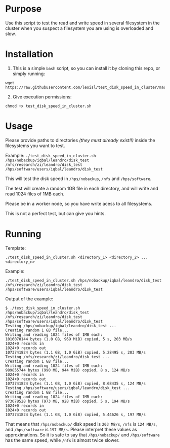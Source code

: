 # Purpose

Use this script to test the read and write speed in several filesystem in the cluster when you suspect a filesystem you are using is overloaded and slow.

# Installation

1. This is a simple `bash` script, so you can install it by cloning this repo, or simply running:

```
wget https://raw.githubusercontent.com/leoisl/test_disk_speed_in_cluster/master/test_disk_speed_in_cluster.sh
```

2. Give execution permissions:
```
chmod +x test_disk_speed_in_cluster.sh
```

# Usage

Please provide paths to directories *(they must already exist!!)* inside the filesystems you want to test.

Example: `./test_disk_speed_in_cluster.sh /hps/nobackup/iqbal/leandro/disk_test /nfs/research/zi/leandro/disk_test /hps/software/users/iqbal/leandro/disk_test`

This will test the disk speed in `/hps/nobackup`, `/nfs` and `/hps/software`.

The test will create a random 1GB file in each directory, and will write and read 1024 files of 1MB each.

Please be in a worker node, so you have write acess to all filesystems.

This is not a perfect test, but can give you hints.



# Running

Template:
```
./test_disk_speed_in_cluster.sh <directory_1> <directory_2> ... <directory_n>
```

Example:
```
./test_disk_speed_in_cluster.sh /hps/nobackup/iqbal/leandro/disk_test /nfs/research/zi/leandro/disk_test /hps/software/users/iqbal/leandro/disk_test
```

Output of the example:

```
$ ./test_disk_speed_in_cluster.sh /hps/nobackup/iqbal/leandro/disk_test /nfs/research/zi/leandro/disk_test /hps/software/users/iqbal/leandro/disk_test
Testing /hps/nobackup/iqbal/leandro/disk_test ...
Creating random 1 GB file...
Writing and reading 1024 files of 1MB each:
1016070144 bytes (1.0 GB, 969 MiB) copied, 5 s, 203 MB/s
1024+0 records in
1024+0 records out
1073741824 bytes (1.1 GB, 1.0 GiB) copied, 5.28495 s, 203 MB/s
Testing /nfs/research/zi/leandro/disk_test ...
Creating random 1 GB file...
Writing and reading 1024 files of 1MB each:
989855744 bytes (990 MB, 944 MiB) copied, 8 s, 124 MB/s
1024+0 records in
1024+0 records out
1073741824 bytes (1.1 GB, 1.0 GiB) copied, 8.68435 s, 124 MB/s
Testing /hps/software/users/iqbal/leandro/disk_test ...
Creating random 1 GB file...
Writing and reading 1024 files of 1MB each:
973078528 bytes (973 MB, 928 MiB) copied, 5 s, 194 MB/s
1024+0 records in
1024+0 records out
1073741824 bytes (1.1 GB, 1.0 GiB) copied, 5.44626 s, 197 MB/s
```

That means that `/hps/nobackup/` disk speed is `203 MB/s`, `/nfs` is `124 MB/s`, and `/hps/software` is `197 MB/s`. Please interpret these values as approximations. So it is safe to say that `/hps/nobackup/` and `/hps/software` has the same speed, while `/nfs` is almost twice slower.
